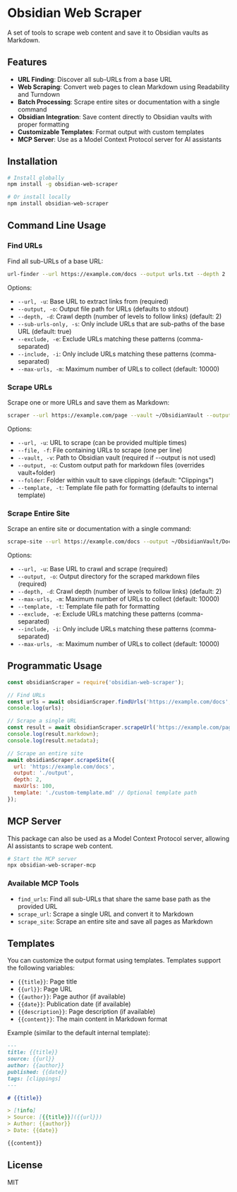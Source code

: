 # Obsidian Web Scraper

A set of tools to scrape web content and save it to Obsidian vaults as Markdown.

## Features

- **URL Finding**: Discover all sub-URLs from a base URL
- **Web Scraping**: Convert web pages to clean Markdown using Readability and Turndown
- **Batch Processing**: Scrape entire sites or documentation with a single command
- **Obsidian Integration**: Save content directly to Obsidian vaults with proper formatting
- **Customizable Templates**: Format output with custom templates
- **MCP Server**: Use as a Model Context Protocol server for AI assistants

## Installation

```bash
# Install globally
npm install -g obsidian-web-scraper

# Or install locally
npm install obsidian-web-scraper
```

## Command Line Usage

### Find URLs

Find all sub-URLs of a base URL:

```bash
url-finder --url https://example.com/docs --output urls.txt --depth 2
```

Options:
- `--url, -u`: Base URL to extract links from (required)
- `--output, -o`: Output file path for URLs (defaults to stdout)
- `--depth, -d`: Crawl depth (number of levels to follow links) (default: 2)
- `--sub-urls-only, -s`: Only include URLs that are sub-paths of the base URL (default: true)
- `--exclude, -e`: Exclude URLs matching these patterns (comma-separated)
- `--include, -i`: Only include URLs matching these patterns (comma-separated)
- `--max-urls, -m`: Maximum number of URLs to collect (default: 10000)

### Scrape URLs

Scrape one or more URLs and save them as Markdown:

```bash
scraper --url https://example.com/page --vault ~/ObsidianVault --output ~/ObsidianVault/Docs
```

Options:
- `--url, -u`: URL to scrape (can be provided multiple times)
- `--file, -f`: File containing URLs to scrape (one per line)
- `--vault, -v`: Path to Obsidian vault (required if --output is not used)
- `--output, -o`: Custom output path for markdown files (overrides vault+folder)
- `--folder`: Folder within vault to save clippings (default: "Clippings")
- `--template, -t`: Template file path for formatting (defaults to internal template)

### Scrape Entire Site

Scrape an entire site or documentation with a single command:

```bash
scrape-site --url https://example.com/docs --output ~/ObsidianVault/Docs
```

Options:
- `--url, -u`: Base URL to crawl and scrape (required)
- `--output, -o`: Output directory for the scraped markdown files (required)
- `--depth, -d`: Crawl depth (number of levels to follow links) (default: 2)
- `--max-urls, -m`: Maximum number of URLs to collect (default: 10000)
- `--template, -t`: Template file path for formatting
- `--exclude, -e`: Exclude URLs matching these patterns (comma-separated)
- `--include, -i`: Only include URLs matching these patterns (comma-separated)
- `--max-urls, -m`: Maximum number of URLs to collect (default: 10000)

## Programmatic Usage

```javascript
const obsidianScraper = require('obsidian-web-scraper');

// Find URLs
const urls = await obsidianScraper.findUrls('https://example.com/docs', 2, { maxUrls: 100 });
console.log(urls);

// Scrape a single URL
const result = await obsidianScraper.scrapeUrl('https://example.com/page');
console.log(result.markdown);
console.log(result.metadata);

// Scrape an entire site
await obsidianScraper.scrapeSite({
  url: 'https://example.com/docs',
  output: './output',
  depth: 2,
  maxUrls: 100,
  template: './custom-template.md' // Optional template path
});
```

## MCP Server

This package can also be used as a Model Context Protocol server, allowing AI assistants to scrape web content.

```bash
# Start the MCP server
npx obsidian-web-scraper-mcp
```

### Available MCP Tools

- `find_urls`: Find all sub-URLs that share the same base path as the provided URL
- `scrape_url`: Scrape a single URL and convert it to Markdown
- `scrape_site`: Scrape an entire site and save all pages as Markdown

## Templates

You can customize the output format using templates. Templates support the following variables:

- `{{title}}`: Page title
- `{{url}}`: Page URL
- `{{author}}`: Page author (if available)
- `{{date}}`: Publication date (if available)
- `{{description}}`: Page description (if available)
- `{{content}}`: The main content in Markdown format

Example (similar to the default internal template):

```markdown
---
title: {{title}}
source: {{url}}
author: {{author}}
published: {{date}}
tags: [clippings]
---

# {{title}}

> [!info]
> Source: [{{title}}]({{url}})
> Author: {{author}}
> Date: {{date}}

{{content}}
```

## License

MIT
